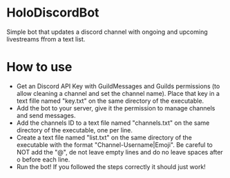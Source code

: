 # HoloDiscordBot
Simple bot that updates a discord channel with ongoing and upcoming livestreams ffrom a text list.


# How to use

 - Get an Discord API Key with GuildMessages and Guilds permissions (to allow cleaning a channel and set the channel name). Place that key in a text fille named "key.txt" on the same directory of the executable.
 - Add the bot to your server, give it the permission to manage channels and send messages.
 - Add the channels ID to a text file named "channels.txt" on the same directory of the executable, one per line.
 - Create a text file named "list.txt" on the same directory of the executable with the format "Channel-Username|Emoji". Be careful to NOT add the "@", de not leave empty lines and do no leave spaces after o before each line.
 - Run the bot! If you followed the steps correctly it should just work!

